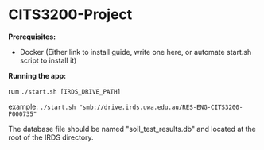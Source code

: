 # CITS3200-Project

**Prerequisites:**

- Docker (Either link to install guide, write one here, or automate start.sh script to install it)

**Running the app:**

run `./start.sh [IRDS_DRIVE_PATH]`

example: `./start.sh "smb://drive.irds.uwa.edu.au/RES-ENG-CITS3200-P000735"`

The database file should be named "soil\_test\_results.db" and located at the root of the IRDS directory.

